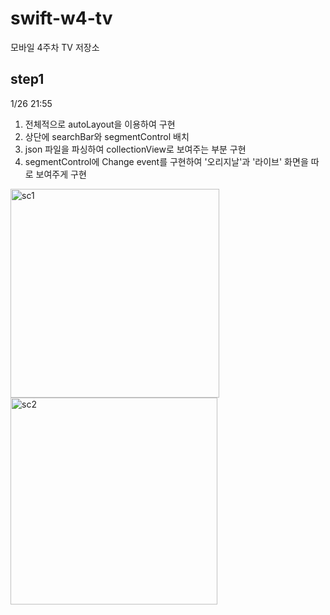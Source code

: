 # swift-w4-tv
모바일 4주차 TV 저장소

## step1
1/26 21:55
1. 전체적으로 autoLayout을 이용하여 구현
2. 상단에 searchBar와 segmentControl 배치
3. json 파일을 파싱하여 collectionView로 보여주는 부분 구현
4. segmentControl에 Change event를 구현하여 '오리지날'과 '라이브' 화면을 따로 보여주게 구현

<img width="334" alt="sc1" src="https://user-images.githubusercontent.com/46565404/105847948-aac29c00-6021-11eb-84d7-b14439f3af31.png">

<img width="331" alt="sc2" src="https://user-images.githubusercontent.com/46565404/105847976-b3b36d80-6021-11eb-812a-a5b8f67a882b.png">

